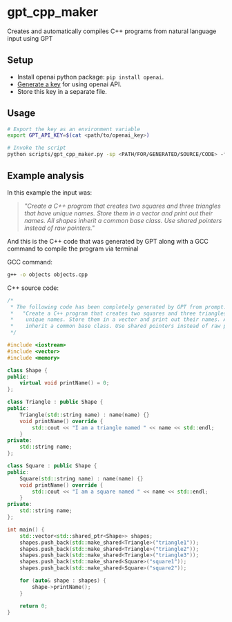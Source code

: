 # gpt_cpp_maker
Creates and automatically compiles C++ programs from natural language input using GPT

## Setup

* Install openai python package: `pip install openai`.
* [Generate a key](https://beta.openai.com/account/api-keys) for using openai API.
* Store this key in a separate file.

## Usage

``` bash
# Export the key as an environment variable
export GPT_API_KEY=$(cat <path/to/openai_key>)

# Invoke the script
python scripts/gpt_cpp_maker.py -sp <PATH/FOR/GENERATED/SOURCE/CODE> -f objects.cpp -p "Create a C++ program that creates two squares and three triangles that have unique names. Store them in a vector and print out their names. All shapes inherit a common base class. Use shared pointers instead of raw pointers."
```

## Example analysis

In this example the input was:
> *"Create a C++ program that creates two squares and three triangles that have unique names. Store them in a vector and print out their names. All shapes inherit a common base class. Use shared pointers instead of raw pointers."*

And this is the C++ code that was generated by GPT along with a GCC command to compile the program via terminal

GCC command:

``` bash
g++ -o objects objects.cpp
```

C++ source code:

``` c++
/*
 * The following code has been completely generated by GPT from prompt:
 *   "Create a C++ program that creates two squares and three triangles that have
 *    unique names. Store them in a vector and print out their names. All shapes
 *    inherit a common base class. Use shared pointers instead of raw pointers."
 */

#include <iostream>
#include <vector>
#include <memory>

class Shape {
public:
    virtual void printName() = 0;
};

class Triangle : public Shape {
public:
    Triangle(std::string name) : name(name) {}
    void printName() override {
        std::cout << "I am a triangle named " << name << std::endl;
    }
private:
    std::string name;
};

class Square : public Shape {
public:
    Square(std::string name) : name(name) {}
    void printName() override {
        std::cout << "I am a square named " << name << std::endl;
    }
private:
    std::string name;
};

int main() {
    std::vector<std::shared_ptr<Shape>> shapes;
    shapes.push_back(std::make_shared<Triangle>("triangle1"));
    shapes.push_back(std::make_shared<Triangle>("triangle2"));
    shapes.push_back(std::make_shared<Triangle>("triangle3"));
    shapes.push_back(std::make_shared<Square>("square1"));
    shapes.push_back(std::make_shared<Square>("square2"));

    for (auto& shape : shapes) {
        shape->printName();
    }

    return 0;
}
```
